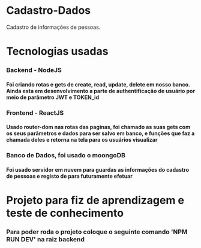 # Cadastro-Dados
Cadastro de informações de pessoas.

<h1> Tecnologias usadas </h1>
 <h3> Backend - NodeJS </h3>
    <h4> Foi criando rotas e gets de create, read, update, delete em nosso banco.
    Ainda esta em desenvolvimento a parte de authentificação de usuário por meio de parâmetro JWT e TOKEN_id </h4>
 <h3> Frontend - ReactJS </h3>
    <h4>Usado router-dom  nas rotas das paginas, foi chamado as suas gets com os seus parâmetros e dados para ser salvo em banco, e funções que faz a chamada deles e retorna na tela para os usuários visualizar</h4>
 <h3> Banco de Dados, foi usado o moongoDB </h3>
    <h4>Foi usado servidor em nuvem para guardas as informações do cadastro de pessoas e registo de para futuramente efetuar</h4>


<h1>Projeto para fiz de aprendizagem e teste de conhecimento</h1>


<h3>Para poder roda o projeto coloque o seguinte comando 'NPM RUN DEV' na raiz backend</h3>
